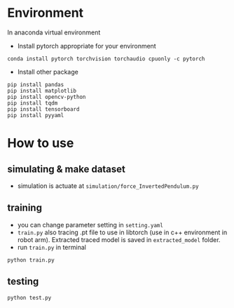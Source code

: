 # Environment
In anaconda virtual environment

* Install pytorch appropriate for your environment

```
conda install pytorch torchvision torchaudio cpuonly -c pytorch
```

* Install other package

```
pip install pandas
pip install matplotlib
pip install opencv-python
pip install tqdm
pip install tensorboard
pip install pyyaml
```
  
# How to use
## simulating & make dataset
* simulation is actuate at ```simulation/force_InvertedPendulum.py```

## training
* you can change parameter setting in ```setting.yaml```
* ```train.py``` also tracing .pt file to use in libtorch (use in c++ environment in robot arm). Extracted traced model is saved in ```extracted_model``` folder.
* run ```train.py``` in terminal
  
```
python train.py
```

## testing
```
python test.py
```

